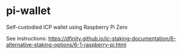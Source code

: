 # pi-wallet
Self-custodied ICP wallet using Raspberry Pi Zero

See instructions: https://dfinity.github.io/ic-staking-documentation/6-alternative-staking-options/6-1-raspberry-pi.html
